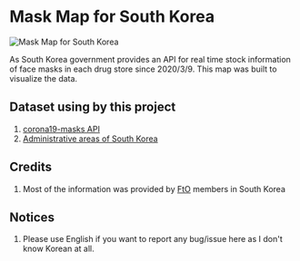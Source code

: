 # Mask Map for South Korea

![Mask Map for South Korea](https://kiang.github.io/covid19-kr-masks/og_image.png)

As South Korea government provides an API for real time stock information of face masks in each drug store since 2020/3/9. This map was built to visualize the data.

## Dataset using by this project

1. [corona19-masks API](https://app.swaggerhub.com/apis/Promptech/public-mask-info/20200307)
2. [Administrative areas of South Korea](https://github.com/southkorea/southkorea-maps)

## Credits

1. Most of the information was provided by [FtO](https://g0v.hackmd.io/@pm5/rJriRnlqE/%2FbpFogRpfRj-7QcTXnX5ZEw?type=book) members in South Korea

## Notices

1. Please use English if you want to report any bug/issue here as I don't know Korean at all.